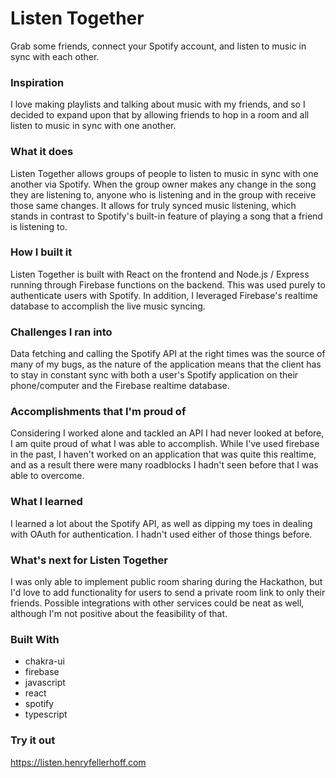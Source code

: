 # Listen Together
Grab some friends, connect your Spotify account, and listen to music in sync with each other.

### Inspiration
I love making playlists and talking about music with my friends, and so I decided to expand upon that by allowing friends to hop in a room and all listen to music in sync with one another.

### What it does
Listen Together allows groups of people to listen to music in sync with one another via Spotify. When the group owner makes any change in the song they are listening to, anyone who is listening and in the group with receive those same changes. It allows for truly synced music listening, which stands in contrast to Spotify's built-in feature of playing a song that a friend is listening to.

### How I built it
Listen Together is built with React on the frontend and Node.js / Express running through Firebase functions on the backend. This was used purely to authenticate users with Spotify. In addition, I leveraged Firebase's realtime database to accomplish the live music syncing.

### Challenges I ran into
Data fetching and calling the Spotify API at the right times was the source of many of my bugs, as the nature of the application means that the client has to stay in constant sync with both a user's Spotify application on their phone/computer and the Firebase realtime database.

### Accomplishments that I'm proud of
Considering I worked alone and tackled an API I had never looked at before, I am quite proud of what I was able to accomplish. While I've used firebase in the past, I haven't worked on an application that was quite this realtime, and as a result there were many roadblocks I hadn't seen before that I was able to overcome.

### What I learned
I learned a lot about the Spotify API, as well as dipping my toes in dealing with OAuth for authentication. I hadn't used either of those things before.

### What's next for Listen Together
I was only able to implement public room sharing during the Hackathon, but I'd love to add functionality for users to send a private room link to only their friends. Possible integrations with other services could be neat as well, although I'm not positive about the feasibility of that.

### Built With
- chakra-ui
- firebase
- javascript
- react
- spotify
- typescript

### Try it out
https://listen.henryfellerhoff.com
